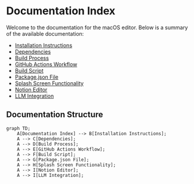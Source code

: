 # Documentation Index

Welcome to the documentation for the macOS editor. Below is a summary of the available documentation:

- [Installation Instructions](installation.md)
- [Dependencies](dependencies.md)
- [Build Process](build-process.md)
- [GitHub Actions Workflow](github-actions.md)
- [Build Script](build-script.md)
- [Package.json File](package-json.md)
- [Splash Screen Functionality](splash-screen.md)
- [Notion Editor](notion-editor.md)
- [LLM Integration](llm/llm-integration.en.md)

## Documentation Structure

```mermaid
graph TD;
    A[Documentation Index] --> B[Installation Instructions];
    A --> C[Dependencies];
    A --> D[Build Process];
    A --> E[GitHub Actions Workflow];
    A --> F[Build Script];
    A --> G[Package.json File];
    A --> H[Splash Screen Functionality];
    A --> I[Notion Editor];
    A --> I[LLM Integration];
```
